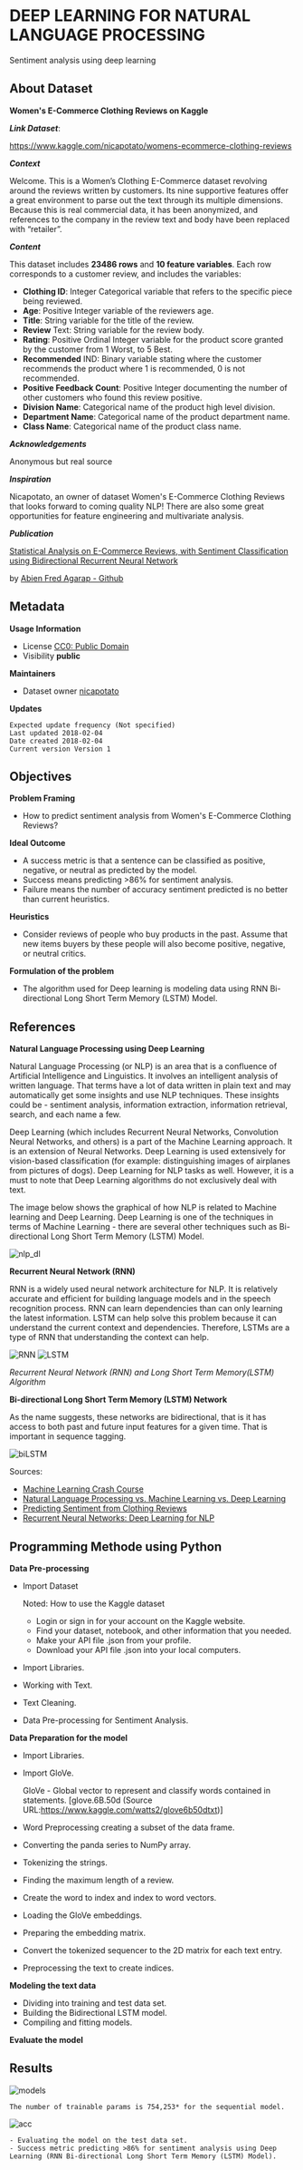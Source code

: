 # DEEP LEARNING FOR NATURAL LANGUAGE PROCESSING
Sentiment analysis using deep learning

## About Dataset
**Women's E-Commerce Clothing Reviews on Kaggle**

***Link Dataset***: 

https://www.kaggle.com/nicapotato/womens-ecommerce-clothing-reviews


***Context***

Welcome. This is a Women’s Clothing E-Commerce dataset revolving around the reviews written by customers. Its nine supportive features offer a great environment to parse out the text through its multiple dimensions. Because this is real commercial data, it has been anonymized, and references to the company in the review text and body have been replaced with “retailer”.

***Content***

This dataset includes **23486 rows** and **10 feature variables**. Each row corresponds to a customer review, and includes the variables:
- **Clothing ID**: Integer Categorical variable that refers to the specific piece 
being reviewed.
- **Age**: Positive Integer variable of the reviewers age.
- **Title**: String variable for the title of the review.
- **Review** Text: String variable for the review body.
- **Rating**: Positive Ordinal Integer variable for the product score granted by the customer from 1 Worst, to 5 Best.
- **Recommended** IND: Binary variable stating where the customer recommends the product where 1 is recommended, 0 is not recommended.
- **Positive Feedback Count**: Positive Integer documenting the number of other customers who found this review positive.
- **Division Name**: Categorical name of the product high level division.
- **Department Name**: Categorical name of the product department name.
- **Class Name**: Categorical name of the product class name.


***Acknowledgements***

Anonymous but real source

***Inspiration***

Nicapotato, an owner of dataset Women's E-Commerce Clothing Reviews that looks forward to coming quality NLP! There are also some great opportunities for feature engineering and multivariate analysis.

***Publication***

[Statistical Analysis on E-Commerce Reviews, with Sentiment Classification using Bidirectional Recurrent Neural Network](https://www.researchgate.net/publication/323545316_Statistical_Analysis_on_E-Commerce_Reviews_with_Sentiment_Classification_using_Bidirectional_Recurrent_Neural_Network)


by [Abien Fred Agarap - Github](https://github.com/AFAgarap/ecommerce-reviews-analysis)

## Metadata
**Usage Information**    
- License [CC0: Public Domain](https://creativecommons.org/publicdomain/zero/1.0/)
- Visibility **public**

**Maintainers**
- Dataset owner [nicapotato](https://www.kaggle.com/nicapotato)

**Updates**

    Expected update frequency (Not specified)
    Last updated 2018-02-04
    Date created 2018-02-04      
    Current version Version 1

## Objectives

**Problem Framing**
* How to predict sentiment analysis from Women's E-Commerce Clothing Reviews?


**Ideal Outcome**
* A success metric is that a sentence can be classified as positive, negative, or neutral as predicted by the model. 
* Success means predicting >86% for sentiment analysis. 
* Failure means the number of accuracy sentiment predicted is no better than current heuristics.


**Heuristics**
* Consider reviews of people who buy products in the past. Assume that new items buyers by these people will also become positive, negative, or neutral critics.

**Formulation of the problem**
* The algorithm used for Deep learning is modeling data using RNN Bi-directional Long Short Term Memory (LSTM) Model.

## References
**Natural Language Processing using Deep Learning**

Natural Language Processing (or NLP) is an area that is a confluence of Artificial Intelligence and Linguistics. It involves an intelligent analysis of written language. That terms have a lot of data written in plain text and may automatically get some insights and use NLP techniques. These insights could be - sentiment analysis, information extraction, information retrieval, search, and each name a few.

Deep Learning (which includes Recurrent Neural Networks, Convolution Neural Networks, and others) is a part of the Machine Learning approach. It is an extension of Neural Networks. Deep Learning is used extensively for vision-based classification (for example: distinguishing images of airplanes from pictures of dogs). Deep Learning for NLP tasks as well. However, it is a must to note that Deep Learning algorithms do not exclusively deal with text.

The image below shows the graphical of how NLP is related to Machine learning and Deep Learning. Deep Learning is one of the techniques in terms of Machine Learning - there are several other techniques such as Bi-directional Long Short Term Memory (LSTM) Model.

![nlp_dl](deep_learning/nlp_dl.png)


**Recurrent Neural Network (RNN)**


RNN is a widely used neural network architecture for NLP. It is relatively accurate and efficient for building language models and in the speech recognition process. RNN can learn dependencies than can only learning the latest information. LSTM can help solve this problem because it can understand the current context and dependencies. Therefore, LSTMs are a type of RNN that understanding the context can help.


![RNN](deep_learning/RNN.png) ![LSTM](deep_learning/LSTM.png)

*Recurrent Neural Network (RNN) and Long Short Term Memory(LSTM) Algorithm*


**Bi-directional Long Short Term Memory (LSTM) Network**

As the name suggests, these networks are bidirectional, that is it has access to both past and future input features for a given time. That is important in sequence tagging.

![biLSTM](deep_learning/biLSTM.png)

Sources:

- [Machine Learning Crash Course](https://developers.google.com/machine-learning/crash-course)
- [Natural Language Processing vs. Machine Learning vs. Deep Learning](https://sigmoidal.io/natural-language-processing-vs-machine-learning-vs-deep-learning/)
- [Predicting Sentiment from Clothing Reviews](https://www.kaggle.com/burhanykiyakoglu/predicting-sentiment-from-clothing-reviews)
- [Recurrent Neural Networks: Deep Learning for NLP](https://towardsdatascience.com/recurrent-neural-networks-deep-learning-for-nlp-37baa188aef5)

## Programming Methode using Python
**Data Pre-processing**

* Import Dataset
    
    Noted: How to use the Kaggle dataset
    * Login or sign in for your account on the Kaggle website.
    * Find your dataset, notebook, and other information that you needed.
    * Make your API file .json from your profile.
    * Download your API file .json into your local computers.
    
* Import Libraries.
* Working with Text.
* Text Cleaning.
* Data Pre-processing for Sentiment Analysis.

**Data Preparation for the model**
* Import Libraries.
* Import GloVe.

    GloVe - Global vector to represent and classify words contained in statements.
    [glove.6B.50d (Source URL:https://www.kaggle.com/watts2/glove6b50dtxt)]
    
* Word Preprocessing creating a subset of the data frame.
* Converting the panda series to NumPy array.
* Tokenizing the strings.
* Finding the maximum length of a review.
* Create the word to index and index to word vectors.
* Loading the GloVe embeddings.
* Preparing the embedding matrix.
* Convert the tokenized sequencer to the 2D matrix for each text entry. 
* Preprocessing the text to create indices.


**Modeling the text data**
* Dividing into training and test data set.
* Building the Bidirectional LSTM model.
* Compiling and fitting models.

**Evaluate the model**

## Results

![models](deep_learning/models.png)

    The number of trainable params is 754,253* for the sequential model.
    
 ![acc](deep_learning/acc.png)
    
    - Evaluating the model on the test data set.
    - Success metric predicting >86% for sentiment analysis using Deep Learning (RNN Bi-directional Long Short Term Memory (LSTM) Model).

